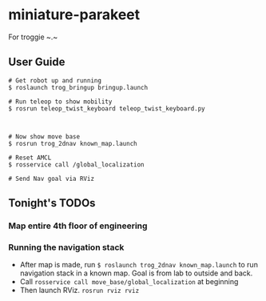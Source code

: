 # miniature-parakeet
For troggie ~.~

## User Guide
    # Get robot up and running
    $ roslaunch trog_bringup bringup.launch
    
    # Run teleop to show mobility
    $ rosrun teleop_twist_keyboard teleop_twist_keyboard.py



    # Now show move base
    $ rosrun trog_2dnav known_map.launch

    # Reset AMCL
    $ rosservice call /global_localization

    # Send Nav goal via RViz


## Tonight's TODOs
### Map entire 4th floor of engineering

### Running the navigation stack
- After map is made, run ```$ roslaunch trog_2dnav known_map.launch``` to run navigation stack in a known map. Goal is from lab to outside and back.
- Call ```rosservice call move_base/global_localization``` at beginning
- Then launch RViz. ```rosrun rviz rviz```